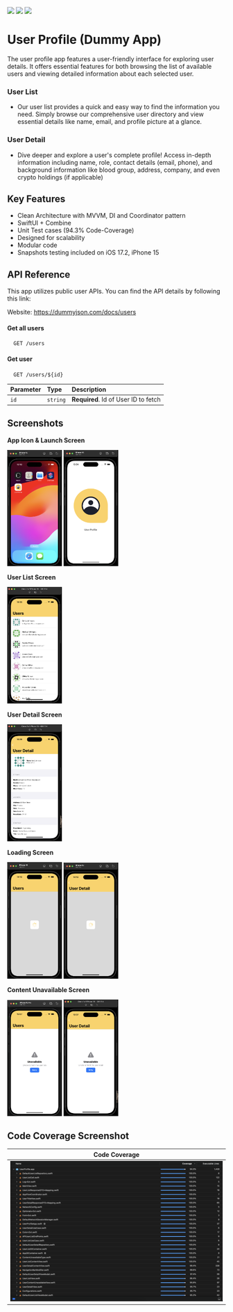 
![](https://img.shields.io/badge/Platform-iOS-orange?style=flat-square)
![](https://img.shields.io/badge/Language-Swift-blue?style=flat-square)
![](https://img.shields.io/badge/Architecture-Clean_Architecture_with_MVVM_DI_Coordinator_Patterns-darkgreen?style=flat-square)

# User Profile (Dummy App)

The user profile app features a user-friendly interface for exploring user details. It offers essential features for both browsing the list of available users and viewing detailed information about each selected user.

### User List
- Our user list provides a quick and easy way to find the information you need.  Simply browse our comprehensive user directory and view essential details like name, email, and profile picture at a glance.


### User Detail
- Dive deeper and explore a user's complete profile!  Access in-depth information including name, role, contact details (email, phone), and background information like blood group, address, company, and even crypto holdings (if applicable)
## Key Features

- Clean Architecture with MVVM, DI and Coordinator pattern
- SwiftUI + Combine
- Unit Test cases (94.3% Code-Coverage)
- Designed for scalability
- Modular code
- Snapshots testing included on iOS 17.2, iPhone 15


## API Reference

This app utilizes public user APIs. You can find the API details by following this link:

Website: https://dummyjson.com/docs/users

#### Get all users

```http
  GET /users
```

#### Get user

```http
  GET /users/${id}
```

| Parameter | Type     | Description                       |
| :-------- | :------- | :-------------------------------- |
| `id`      | `string` | **Required**. Id of User ID to fetch |



## Screenshots

<p align="left"><strong>App Icon & Launch Screen</strong></p>

<p align="left">
  <img src="Screenshots/01. appIcon.png" alt="App Icon" width="25%">
  <img src="Screenshots/02. launchScreen.png" alt="Launch Screen" width="25%">
</p>

<p align="left"><strong>User List Screen</strong></p>

<p align="left">
  <img src="Screenshots/03. UserList.png" alt="User List" width="25%">
</p>


<p align="left"><strong>User Detail Screen</strong></p>

<p align="left">
  <img src="Screenshots/04. UserDetail.png" alt="UserDetail" width="25%">
</p>


<p align="left"><strong>Loading Screen</strong></p>

<p align="left">
  <img src="Screenshots/08. UserList Loading.png" alt="UserList Loading" width="25%">
  <img src="Screenshots/09. UserDetail Loading.png" alt="UserDetail Loading" width="25%">
</p>

<p align="left"><strong>Content Unavailable Screen</strong></p>

<p align="left">
  <img src="Screenshots/05. UserList Error.png" alt="Content Unavailable Screen" width="25%">
  <img src="Screenshots/06. UserDetail Error.png" alt="Content Unavailable Screen" width="25%">
</p>


## Code Coverage Screenshot

| Code Coverage                                |
| -------------------------------------- |
| ![Code Coverage](Screenshots/07_CodeCoverage.png) |

